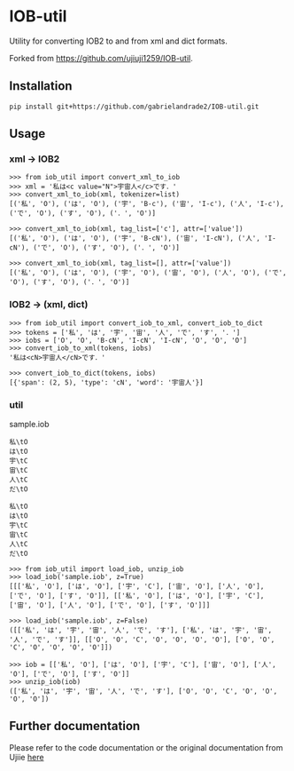 # IOB-util
Utility for converting IOB2 to and from xml and dict formats.

Forked from https://github.com/ujiuji1259/IOB-util.

## Installation
`pip install git+https://github.com/gabrielandrade2/IOB-util.git`

## Usage
### xml -> IOB2
```
>>> from iob_util import convert_xml_to_iob
>>> xml = '私は<c value="N">宇宙人</c>です．'
>>> convert_xml_to_iob(xml, tokenizer=list)
[('私', 'O'), ('は', 'O'), ('宇', 'B-c'), ('宙', 'I-c'), ('人', 'I-c'), ('で', 'O'), ('す', 'O'), ('．', 'O')]

>>> convert_xml_to_iob(xml, tag_list=['c'], attr=['value'])
[('私', 'O'), ('は', 'O'), ('宇', 'B-cN'), ('宙', 'I-cN'), ('人', 'I-cN'), ('で', 'O'), ('す', 'O'), ('．', 'O')]

>>> convert_xml_to_iob(xml, tag_list=[], attr=['value'])
[('私', 'O'), ('は', 'O'), ('宇', 'O'), ('宙', 'O'), ('人', 'O'), ('で', 'O'), ('す', 'O'), ('．', 'O')]
```

### IOB2 -> (xml, dict)
```
>>> from iob_util import convert_iob_to_xml, convert_iob_to_dict
>>> tokens = ['私', 'は', '宇', '宙', '人', 'で', 'す', '．']
>>> iobs = ['O', 'O', 'B-cN', 'I-cN', 'I-cN', 'O', 'O', 'O']
>>> convert_iob_to_xml(tokens, iobs)
'私は<cN>宇宙人</cN>です．'

>>> convert_iob_to_dict(tokens, iobs)
[{'span': (2, 5), 'type': 'cN', 'word': '宇宙人'}]
```

### util
sample.iob
```
私\tO
は\tO
宇\tC
宙\tC
人\tC
だ\tO

私\tO
は\tO
宇\tC
宙\tC
人\tC
だ\tO
```

```
>>> from iob_util import load_iob, unzip_iob
>>> load_iob('sample.iob', z=True)
[[['私', 'O'], ['は', 'O'], ['宇', 'C'], ['宙', 'O'], ['人', 'O'], ['で', 'O'], ['す', 'O']], [['私', 'O'], ['は', 'O'], ['宇', 'C'], ['宙', 'O'], ['人', 'O'], ['で', 'O'], ['す', 'O']]]

>>> load_iob('sample.iob', z=False)
([['私', 'は', '宇', '宙', '人', 'で', 'す'], ['私', 'は', '宇', '宙', '人', 'で', 'す']], [['O', 'O', 'C', 'O', 'O', 'O', 'O'], ['O', 'O', 'C', 'O', 'O', 'O', 'O']])

>>> iob = [['私', 'O'], ['は', 'O'], ['宇', 'C'], ['宙', 'O'], ['人', 'O'], ['で', 'O'], ['す', 'O']]
>>> unzip_iob(iob)
(['私', 'は', '宇', '宙', '人', 'で', 'す'], ['O', 'O', 'C', 'O', 'O', 'O', 'O'])
```

## Further documentation
Please refer to the code documentation or the original documentation from Ujiie [here](https://ujiuji1259.github.io/IOB-util/)
